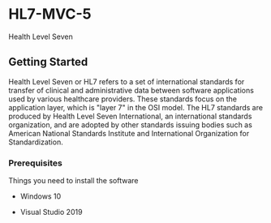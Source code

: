 # HL7-MVC-5

Health Level Seven

## Getting Started

Health Level Seven or HL7 refers to a set of international standards for transfer of clinical and administrative data between software applications used by various healthcare providers. These standards focus on the application layer, which is "layer 7" in the OSI model. The HL7 standards are produced by Health Level Seven International, an international standards organization, and are adopted by other standards issuing bodies such as American National Standards Institute and International Organization for Standardization. 

### Prerequisites

Things you need to install the software
 
* Windows 10

* Visual Studio 2019

